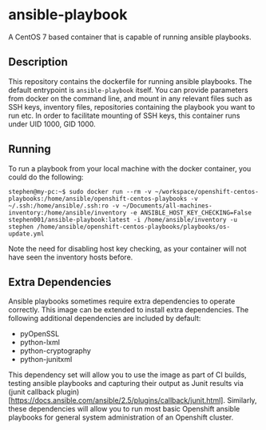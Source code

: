 # ansible-playbook
A CentOS 7 based container that is capable of running ansible playbooks.

## Description
This repository contains the dockerfile for running ansible playbooks. The default entrypoint is `ansible-playbook` itself. You can provide parameters from docker on the command line, and mount in any relevant files such as SSH keys, inventory files, repositories containing the playbook you want to run etc. In order to facilitate mounting of SSH keys, this container runs under UID 1000, GID 1000.

## Running

To run a playbook from your local machine with the docker container, you could do the following:

```console
stephen@my-pc:~$ sudo docker run --rm -v ~/workspace/openshift-centos-playbooks:/home/ansible/openshift-centos-playbooks -v ~/.ssh:/home/ansible/.ssh:ro -v ~/Documents/all-machines-inventory:/home/ansible/inventory -e ANSIBLE_HOST_KEY_CHECKING=False stephen001/ansible-playbook:latest -i /home/ansible/inventory -u stephen /home/ansible/openshift-centos-playbooks/playbooks/os-update.yml
```

Note the need for disabling host key checking, as your container will not have seen the inventory hosts before.

## Extra Dependencies

Ansible playbooks sometimes require extra dependencies to operate correctly. This image can be extended to install extra dependencies. The following additional dependencies are included by default:

 * pyOpenSSL
 * python-lxml
 * python-cryptography
 * python-junitxml

This dependency set will allow you to use the image as part of CI builds, testing ansible playbooks and capturing their output as Junit results via (junit callback plugin)[https://docs.ansible.com/ansible/2.5/plugins/callback/junit.html]. Similarly, these dependencies will allow you to run most basic Openshift ansible playbooks for general system administration of an Openshift cluster.
